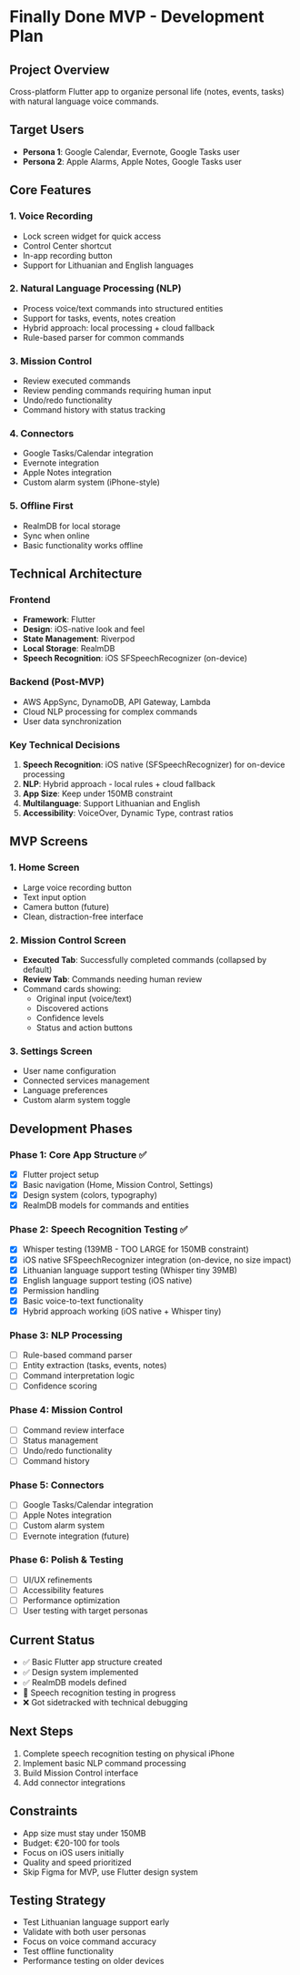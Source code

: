 # Finally Done MVP - Development Plan

## Project Overview
Cross-platform Flutter app to organize personal life (notes, events, tasks) with natural language voice commands.

## Target Users
- **Persona 1**: Google Calendar, Evernote, Google Tasks user
- **Persona 2**: Apple Alarms, Apple Notes, Google Tasks user

## Core Features

### 1. Voice Recording
- Lock screen widget for quick access
- Control Center shortcut
- In-app recording button
- Support for Lithuanian and English languages

### 2. Natural Language Processing (NLP)
- Process voice/text commands into structured entities
- Support for tasks, events, notes creation
- Hybrid approach: local processing + cloud fallback
- Rule-based parser for common commands

### 3. Mission Control
- Review executed commands
- Review pending commands requiring human input
- Undo/redo functionality
- Command history with status tracking

### 4. Connectors
- Google Tasks/Calendar integration
- Evernote integration
- Apple Notes integration
- Custom alarm system (iPhone-style)

### 5. Offline First
- RealmDB for local storage
- Sync when online
- Basic functionality works offline

## Technical Architecture

### Frontend
- **Framework**: Flutter
- **Design**: iOS-native look and feel
- **State Management**: Riverpod
- **Local Storage**: RealmDB
- **Speech Recognition**: iOS SFSpeechRecognizer (on-device)

### Backend (Post-MVP)
- AWS AppSync, DynamoDB, API Gateway, Lambda
- Cloud NLP processing for complex commands
- User data synchronization

### Key Technical Decisions
1. **Speech Recognition**: iOS native (SFSpeechRecognizer) for on-device processing
2. **NLP**: Hybrid approach - local rules + cloud fallback
3. **App Size**: Keep under 150MB constraint
4. **Multilanguage**: Support Lithuanian and English
5. **Accessibility**: VoiceOver, Dynamic Type, contrast ratios

## MVP Screens

### 1. Home Screen
- Large voice recording button
- Text input option
- Camera button (future)
- Clean, distraction-free interface

### 2. Mission Control Screen
- **Executed Tab**: Successfully completed commands (collapsed by default)
- **Review Tab**: Commands needing human review
- Command cards showing:
  - Original input (voice/text)
  - Discovered actions
  - Confidence levels
  - Status and action buttons

### 3. Settings Screen
- User name configuration
- Connected services management
- Language preferences
- Custom alarm system toggle

## Development Phases

### Phase 1: Core App Structure ✅
- [x] Flutter project setup
- [x] Basic navigation (Home, Mission Control, Settings)
- [x] Design system (colors, typography)
- [x] RealmDB models for commands and entities

### Phase 2: Speech Recognition Testing ✅
- [x] Whisper testing (139MB - TOO LARGE for 150MB constraint)
- [x] iOS native SFSpeechRecognizer integration (on-device, no size impact)
- [x] Lithuanian language support testing (Whisper tiny 39MB)
- [x] English language support testing (iOS native)
- [x] Permission handling
- [x] Basic voice-to-text functionality
- [x] Hybrid approach working (iOS native + Whisper tiny)

### Phase 3: NLP Processing
- [ ] Rule-based command parser
- [ ] Entity extraction (tasks, events, notes)
- [ ] Command interpretation logic
- [ ] Confidence scoring

### Phase 4: Mission Control
- [ ] Command review interface
- [ ] Status management
- [ ] Undo/redo functionality
- [ ] Command history

### Phase 5: Connectors
- [ ] Google Tasks/Calendar integration
- [ ] Apple Notes integration
- [ ] Custom alarm system
- [ ] Evernote integration (future)

### Phase 6: Polish & Testing
- [ ] UI/UX refinements
- [ ] Accessibility features
- [ ] Performance optimization
- [ ] User testing with target personas

## Current Status
- ✅ Basic Flutter app structure created
- ✅ Design system implemented
- ✅ RealmDB models defined
- 🔄 Speech recognition testing in progress
- ❌ Got sidetracked with technical debugging

## Next Steps
1. Complete speech recognition testing on physical iPhone
2. Implement basic NLP command processing
3. Build Mission Control interface
4. Add connector integrations

## Constraints
- App size must stay under 150MB
- Budget: €20-100 for tools
- Focus on iOS users initially
- Quality and speed prioritized
- Skip Figma for MVP, use Flutter design system

## Testing Strategy
- Test Lithuanian language support early
- Validate with both user personas
- Focus on voice command accuracy
- Test offline functionality
- Performance testing on older devices
